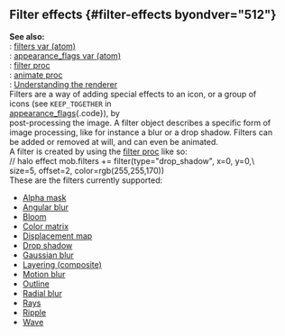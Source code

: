## Filter effects {#filter-effects byondver="512"}    
**See also:**    
:   [filters var (atom)](/atom/var/filters)    
:   [appearance_flags var (atom)](/atom/var/appearance_flags)    
:   [filter proc](/proc/filter)    
:   [animate proc](/proc/animate)    
:   [Understanding the renderer](/%7Bnotes%7D/renderer)    
Filters are a way of adding special effects to an icon, or a group of    
icons (see `KEEP_TOGETHER` in    
[appearance_flags](/atom/var/appearance_flags){.code}), by    
post-processing the image. A filter object describes a specific form of    
image processing, like for instance a blur or a drop shadow. Filters can    
be added or removed at will, and can even be animated.    
A filter is created by using the [filter proc](/proc/filter) like so:    
// halo effect mob.filters += filter(type=\"drop_shadow\", x=0, y=0,\\    
size=5, offset=2, color=rgb(255,255,170))    
These are the filters currently supported:    
-   [Alpha mask](/%7Bnotes%7D/filters/alpha)    
-   [Angular blur](/%7Bnotes%7D/filters/angular_blur)    
-   [Bloom](/%7Bnotes%7D/filters/bloom)    
-   [Color matrix](/%7Bnotes%7D/filters/color)    
-   [Displacement map](/%7Bnotes%7D/filters/displace)    
-   [Drop shadow](/%7Bnotes%7D/filters/drop_shadow)    
-   [Gaussian blur](/%7Bnotes%7D/filters/blur)    
-   [Layering (composite)](/%7Bnotes%7D/filters/layer)    
-   [Motion blur](/%7Bnotes%7D/filters/motion_blur)    
-   [Outline](/%7Bnotes%7D/filters/outline)    
-   [Radial blur](/%7Bnotes%7D/filters/radial_blur)    
-   [Rays](/%7Bnotes%7D/filters/rays)    
-   [Ripple](/%7Bnotes%7D/filters/ripple)    
-   [Wave](/%7Bnotes%7D/filters/wave)  